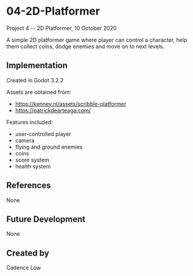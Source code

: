 # 04-2D-Platformer
Project 4 -- 2D Platformer, 10 October 2020

A simple 2D platformer game where player can control a character, help them collect coins, dodge enemies and move on to next levels.

## Implementation
Created in Godot 3.2.2

Assets are obtained from:
+ https://kenney.nl/assets/scribble-platformer
+ https://patrickdearteaga.com/

Features included:
+ user-controlled player
+ camera
+ flying and ground enemies
+ coins
+ score system
+ health system

## References
None

## Future Development
None

## Created by
Cadence Low

